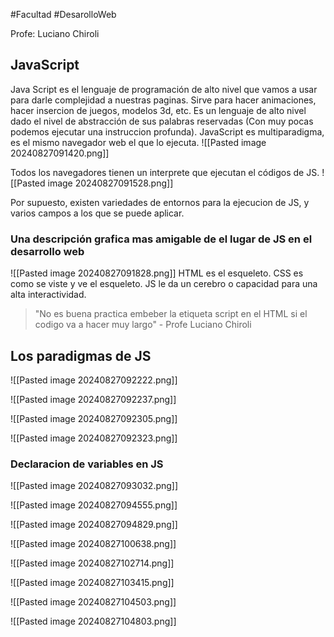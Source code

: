 
#Facultad #DesarolloWeb 

Profe: Luciano Chiroli

## JavaScript

Java Script es el lenguaje de programación de alto nivel que vamos a usar para darle complejidad a nuestras paginas. Sirve para hacer animaciones, hacer insercion de juegos, modelos 3d, etc. Es un lenguaje de alto nivel dado el nivel de abstracción de sus palabras reservadas (Con muy pocas podemos ejecutar una instruccion profunda). JavaScript es multiparadigma, es el mismo navegador web el que lo ejecuta.
![[Pasted image 20240827091420.png]]

Todos los navegadores tienen un interprete que ejecutan el códigos de JS.
![[Pasted image 20240827091528.png]]

Por supuesto, existen variedades de entornos para la ejecucion de JS, y varios campos a los que se puede aplicar.

### Una descripción grafica mas amigable de el lugar de JS en el desarrollo web
![[Pasted image 20240827091828.png]]
HTML es el esqueleto.
CSS es como se viste y ve el esqueleto.
JS le da un cerebro o capacidad para una alta interactividad.

> "No es buena practica embeber la etiqueta script en el HTML si el codigo va a hacer muy largo" - Profe Luciano Chiroli

## Los paradigmas de JS
![[Pasted image 20240827092222.png]]

![[Pasted image 20240827092237.png]]

![[Pasted image 20240827092305.png]]

![[Pasted image 20240827092323.png]]

### Declaracion de variables en JS

![[Pasted image 20240827093032.png]]

![[Pasted image 20240827094555.png]]

![[Pasted image 20240827094829.png]]

![[Pasted image 20240827100638.png]]

![[Pasted image 20240827102714.png]]

![[Pasted image 20240827103415.png]]

![[Pasted image 20240827104503.png]]

  ![[Pasted image 20240827104803.png]]
 